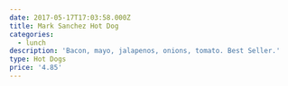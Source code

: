 ```yaml
---
date: 2017-05-17T17:03:58.000Z
title: Mark Sanchez Hot Dog
categories:
  - lunch
description: 'Bacon, mayo, jalapenos, onions, tomato. Best Seller.'
type: Hot Dogs
price: '4.85'
---
```




